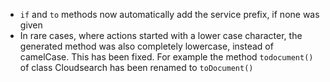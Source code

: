 - `if` and `to` methods now automatically add the service prefix, if none was given
- In rare cases, where actions started with a lower case character, the generated method was also completely lowercase, instead of camelCase. This has been fixed. For example the method `todocument()` of class Cloudsearch has been renamed to `toDocument()`

